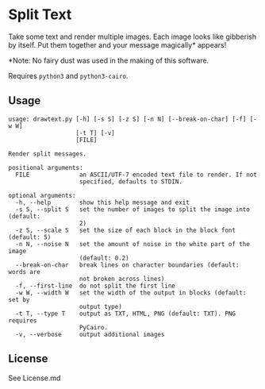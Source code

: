 # Split Text

Take some text and render multiple images. Each image looks like gibberish by itself. Put them together and your message magically* appears!

*Note: No fairy dust was used in the making of this software.

Requires `python3` and `python3-cairo`.

## Usage

```
usage: drawtext.py [-h] [-s S] [-z S] [-n N] [--break-on-char] [-f] [-w W]
                   [-t T] [-v]
                   [FILE]

Render split messages.

positional arguments:
  FILE              an ASCII/UTF-7 encoded text file to render. If not
                    specified, defaults to STDIN.

optional arguments:
  -h, --help        show this help message and exit
  -s S, --split S   set the number of images to split the image into (default:
                    2)
  -z S, --scale S   set the size of each block in the block font (default: 5)
  -n N, --noise N   set the amount of noise in the white part of the image
                    (default: 0.2)
  --break-on-char   break lines on character boundaries (default: words are
                    not broken across lines)
  -f, --first-line  do not split the first line
  -w W, --width W   set the width of the output in blocks (default: set by
                    output type)
  -t T, --type T    output as TXT, HTML, PNG (default: TXT). PNG requires
                    PyCairo.
  -v, --verbose     output additional images
```

## License

See License.md
